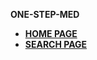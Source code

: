 <strong>ONE-STEP-MED</strong>

<ul>
  <li><a href="/csp_homepage.html"><strong>HOME PAGE</strong></a></li>
  <li><a href="https://udaybhaskarsingipurapu.github.io/ONE-STEP-MED/csp_2ndpage.html"><strong>SEARCH PAGE</strong></a></li>
</ul>
